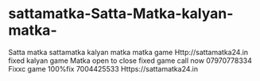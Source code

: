 # sattamatka-Satta-Matka-kalyan-matka-
Satta matka sattamatka  kalyan matka matka game
Http://sattamatka24.in fixed kalyan game 
Matka open to close fixed game call now 07970778334
Fixxc game  100%fix 7004425533 
Https://sattamatka24.in
